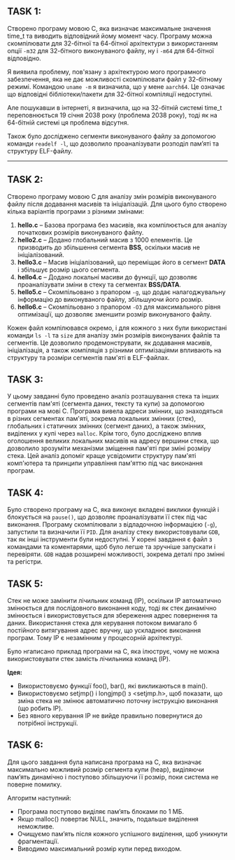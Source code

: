 ## TASK 1:

Cтворено програму мовою C, яка визначає максимальне значення time_t та виводить відповідний йому момент часу. Програму можна скомпілювати для 32-бітної та 64-бітної архітектури з використанням опції `-m32` для 32-бітного виконуваного файлу, ну і `-m64` для 64-бітної відповідно.

Я виявила проблему, пов'язану з архітектурою мого програмного забезпечення, яка не дає можливості скомпілювати файл у 32-бітному режимі.
Командою `uname -m` я визначила, що у мене `aarch64`. Це означає що відповідні бібліотеки/пакети для 32-бітної компіляції недоступні.

Але пошукавши в інтернеті, я визначила, що на 32-бітній системі time_t переповнюється 19 січня 2038 року (проблема 2038 року), тоді як на 64-бітній системі ця проблема відсутня. 

Також було досліджено сегменти виконуваного файлу за допомогою команди `readelf -l`, що дозволило проаналізувати розподіл пам’яті та структуру ELF-файлу.

---

## TASK 2:

Створено програму мовою C для аналізу змін розмірів виконуваного файлу після додавання масивів та ініціалізацій. Для цього було створено кілька варіантів програми з різними змінами:

1. **hello.c** – Базова програма без масивів, яка компілюється для аналізу початкових розмірів виконуваного файлу.
2. **hello2.c** – Додано глобальний масив з 1000 елементів. Це призводить до збільшення сегмента **BSS**, оскільки масив не ініціалізований.
3. **hello3.c** – Масив ініціалізований, що переміщає його в сегмент **DATA** і збільшує розмір цього сегмента.
4. **hello4.c** – Додано локальні масиви до функції, що дозволяє проаналізувати зміни в стеку та сегментах **BSS/DATA**.
5. **hello5.c** – Скомпільовано з прапором `-g`, що додає налагоджувальну інформацію до виконуваного файлу, збільшуючи його розмір.
6. **hello6.c** – Скомпільовано з прапором `-O3` для максимального рівня оптимізації, що дозволяє зменшити розмір виконуваного файлу.

Кожен файл компілювався окремо, і для кожного з них були використані команди `ls -l` та `size` для аналізу змін розмірів виконуваних файлів та сегментів. Це дозволило продемонструвати, як додавання масивів, ініціалізація, а також компіляція з різними оптимізаціями впливають на структуру та розміри сегментів пам'яті в ELF-файлах.

## TASK 3:

У цьому завданні було проведено аналіз розташування стека та інших сегментів пам'яті (сегмента даних, тексту та купи) за допомогою програми на мові C. Програма вивела адреси змінних, що знаходяться в різних сегментах пам'яті, зокрема локальних змінних (стек), глобальних і статичних змінних (сегмент даних), а також змінних, виділених у купі через `malloc`. Крім того, було досліджено вплив оголошення великих локальних масивів на адресу вершини стека, що дозволило зрозуміти механізми зміщення пам'яті при зміні розміру стека. Цей аналіз допоміг краще усвідомити структуру пам'яті комп'ютера та принципи управління пам'яттю під час виконання програм.

## TASK 4:

Було створено програму на C, яка виконує вкладені виклики функцій і блокується на `pause()`, що дозволяє проаналізувати її стек під час виконання. Програму скомпілювали з відладочною інформацією (`-g`), запустили та визначили її `PID`. Для аналізу стеку використовували `GDB`, так як інші інструменти були недоступні. У корені завдання є файл з командами та коментарями, щоб було легше та зручніше запускати і перевіряти. `GDB` надав розширені можливості, зокрема деталі про змінні та регістри.

## TASK 5:

Стек не може замінити лічильник команд (IP), оскільки IP автоматично змінюється для послідовного виконання коду, тоді як стек динамічно змінюється і використовується для збереження адрес повернення та даних. Використання стека для керування потоком вимагало б постійного витягування адрес вручну, що ускладнює виконання програм. Тому IP є незамінним у процесорній архітектурі.

Було нгаписано приклад програми на C, яка ілюструє, чому не можна використовувати стек замість лічильника команд (IP).

**Ідея:**
- Використовуємо функції foo(), bar(), які викликаються в main().
- Використовуємо setjmp() і longjmp() з <setjmp.h>, щоб показати, що зміна стека не змінює автоматично поточну інструкцію виконання (що робить IP).
- Без явного керування IP не вийде правильно повернутися до потрібної інструкції.

## TASK 6:

Для цього завдання була написана програма на C, яка визначає максимально можливий розмір сегмента купи (heap), виділяючи пам’ять динамічно і поступово збільшуючи її розмір, поки система не поверне помилку.

Алгоритм наступний:
- Програма поступово виділяє пам’ять блоками по 1 МБ.
- Якщо malloc() повертає NULL, значить, подальше виділення неможливе.
- Очищуємо пам’ять після кожного успішного виділення, щоб уникнути фрагментації.
- Виводимо максимальний розмір купи перед виходом.